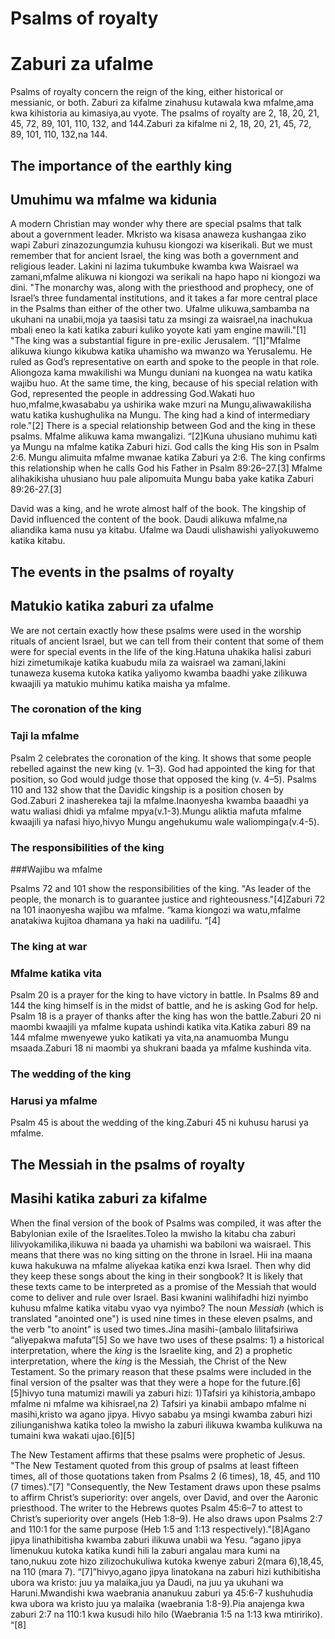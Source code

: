 # Psalms of royalty
# Zaburi za ufalme

Psalms of royalty concern the reign of the king, either historical or messianic, or both. Zaburi za kifalme zinahusu kutawala kwa mfalme,ama kwa kihistoria au kimasiya,au vyote. The psalms of royalty are 2, 18, 20, 21, 45, 72, 89, 101, 110, 132, and 144.Zaburi za kifalme ni 2, 18, 20, 21, 45, 72, 89, 101, 110, 132,na  144.

## The importance of the earthly king
## Umuhimu wa mfalme wa kidunia

A modern Christian may wonder why there are special psalms that talk about a government leader. Mkristo wa kisasa anaweza kushangaa ziko wapi Zaburi zinazozungumzia kuhusu kiongozi wa kiserikali. But we must remember that for ancient Israel, the king was both a government and religious leader. Lakini ni lazima tukumbuke kwamba kwa Waisrael wa zamani,mfalme alikuwa ni kiongozi wa serikali na hapo hapo ni kiongozi wa dini. "The monarchy was, along with the priesthood and prophecy, one of Israel’s three fundamental institutions, and it takes a far more central place in the Psalms than either of the other two. Ufalme ulikuwa,sambamba na ukuhani na unabii,moja ya taasisi tatu za msingi za waisrael,na inachukua mbali eneo la kati katika zaburi kuliko yoyote kati yam engine mawili."[1] "The king was a substantial figure in pre-exilic Jerusalem. “[1]”Mfalme alikuwa kiungo kikubwa katika uhamisho wa mwanzo wa Yerusalemu. He ruled as God’s representative on earth and spoke to the people in that role.  Aliongoza kama mwakilishi wa Mungu duniani na kuongea na watu katika wajibu huo. At the same time, the king, because of his special relation with God, represented the people in addressing God.Wakati huo huo,mfalme,kwasababu ya ushirika wake mzuri na Mungu,aliwawakilisha watu katika kushughulika na Mungu. The king had a kind of intermediary role."[2] There is a special relationship between God and the king in these psalms. Mfalme alikuwa kama mwangalizi. “[2]Kuna uhusiano muhimu kati ya Mungu na mfalme katika Zaburi hizi. God calls the king His son in Psalm 2:6. Mungu alimuita mfalme mwanae katika Zaburi ya 2:6. The king confirms this relationship when he calls God his Father in Psalm 89:26–27.[3] Mfalme alihakikisha uhusiano huu pale alipomuita Mungu baba yake katika Zaburi 89:26-27.[3]

David was a king, and he wrote almost half of the book. The kingship of David influenced the content of the book. Daudi alikuwa mfalme,na aliandika kama nusu ya kitabu. Ufalme wa Daudi ulishawishi yaliyokuwemo katika kitabu.

## The events in the psalms of royalty
## Matukio katika zaburi za ufalme

We are not certain exactly how these psalms were used in the worship rituals of ancient Israel, but we can tell from their content that some of them were for special events in the life of the king.Hatuna uhakika halisi zaburi hizi zimetumikaje katika kuabudu mila za waisrael wa zamani,lakini tunaweza kusema kutoka katika yaliyomo kwamba baadhi yake zilikuwa kwaajili ya matukio muhimu katika maisha ya mfalme.

### The coronation of the king
### Taji la mfalme

Psalm 2 celebrates the coronation of the king. It shows that some people rebelled against the new king (v. 1–3). God had appointed the king for that position, so God would judge those that opposed the king (v. 4–5). Psalms 110 and 132 show that the Davidic kingship is a position chosen by God.Zaburi 2 inasherekea taji la mfalme.Inaonyesha kwamba baaadhi ya watu waliasi dhidi ya mfalme mpya(v.1-3).Mungu aliktia mafuta mfalme kwaajili ya nafasi hiyo,hivyo Mungu angehukumu wale waliompinga(v.4-5). 

### The responsibilities of the king
###Wajibu wa mfalme

Psalms 72 and 101 show the responsibilities of the king. "As leader of the people, the monarch is to guarantee justice and righteousness."[4]Zaburi 72 na 101 inaonyesha wajibu wa mfalme. “kama kiongozi wa watu,mfalme anatakiwa kujitoa dhamana ya haki na uadilifu. “[4]

### The king at war
### Mfalme katika vita

Psalm 20 is a prayer for the king to have victory in battle. In Psalms 89 and 144 the king himself is in the midst of battle, and he is asking God for help. Psalm 18 is a prayer of thanks after the king has won the battle.Zaburi 20 ni maombi kwaajili ya mfalme kupata ushindi katika vita.Katika zaburi 89 na 144 mfalme mwenyewe yuko katikati ya vita,na anamuomba Mungu msaada.Zaburi 18 ni maombi  ya shukrani baada ya mfalme kushinda vita.

### The wedding of the king
### Harusi ya mfalme

Psalm 45 is about the wedding of the king.Zaburi 45 ni kuhusu harusi ya mfalme.

## The Messiah in the psalms of royalty
## Masihi katika zaburi za kifalme

When the final version of the book of Psalms was compiled, it was after the Babylonian exile of the Israelites.Toleo la mwisho la kitabu cha zaburi lilivyokamilika,ilikuwa ni baada ya uhamishi wa babiloni wa waisrael. This means that there was no king sitting on the throne in Israel. Hii ina maana kuwa hakukuwa na mfalme aliyekaa katika enzi kwa Israel. Then why did they keep these songs about the king in their songbook? It is likely that these texts came to be interpreted as a promise of the Messiah that would come to deliver and rule over Israel.  Basi kwanini walihifadhi hizi nyimbo kuhusu mfalme katika vitabu vyao vya nyimbo? The noun _Messiah_ (which is translated "anointed one") is used nine times in these eleven psalms, and the verb "to anoint" is used two times.Jina masihi-(ambalo lilitafsiriwa “aliyepakwa mafuta”[5] So we have two uses of these psalms: 1) a historical interpretation, where the _king_ is the Israelite king, and 2) a prophetic interpretation, where the _king_ is the Messiah, the Christ of the New Testament. So the primary reason that these psalms were included in the final version of the psalter was that they were a hope for the future.[6][5]hivyo tuna matumizi mawili ya zaburi hizi: 1)Tafsiri ya kihistoria,ambapo mfalme ni mfalme wa kihisrael,na 2) Tafsiri ya kinabii ambapo mfalme ni masihi,kristo wa agano jipya. Hivyo sababu ya msingi kwamba zaburi hizi ziliunganishwa katika toleo la mwisho la zaburi ilikuwa kwamba kulikuwa na tumaini kwa wakati ujao.[6][5]

The New Testament affirms that these psalms were prophetic of Jesus. "The New Testament quoted from this group of psalms at least fifteen times, all of those quotations taken from Psalms 2 (6 times), 18, 45, and 110 (7 times)."[7] "Consequently, the New Testament draws upon these psalms to affirm Christ’s superiority: over angels, over David, and over the Aaronic priesthood. The writer to the Hebrews quotes Psalm 45:6–7 to attest to Christ’s superiority over angels (Heb 1:8–9). He also draws upon Psalms 2:7 and 110:1 for the same purpose (Heb 1:5 and 1:13 respectively)."[8]Agano jipya linathibitisha kwamba zaburi ilikuwa unabii wa Yesu. “agano jipya limenukuu kutoka katika kundi hili la zaburi angalau mara kumi na tano,nukuu zote hizo zilizochukuliwa kutoka kwenye zaburi 2(mara 6),18,45, na 110 (mara 7). “[7]”hivyo,agano jipya linatokana na zaburi hizi kuthibitisha ubora wa kristo: juu ya malaika,juu ya Daudi, na juu ya ukuhani wa Haruni.Mwandishi kwa waebrania ananukuu zaburi ya 45:6-7 kushuhudia kwa ubora wa kristo juu ya malaika (waebrania 1:8-9).Pia anajenga kwa zaburi 2:7 na 110:1 kwa kusudi hilo hilo (Waebrania 1:5 na 1:13 kwa mtiririko). “[8]
